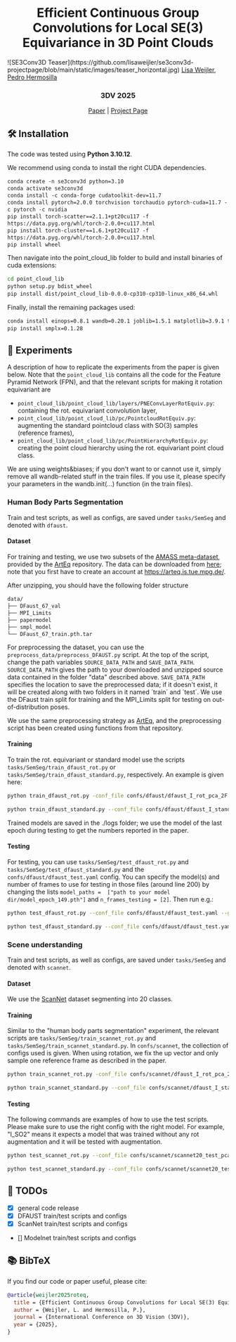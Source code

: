 <span align="center">
<h1> Efficient Continuous Group Convolutions for Local SE(3) Equivariance in 3D Point Clouds</h1>
![SE3Conv3D Teaser](https://github.com/lisaweijler/se3conv3d-projectpage/blob/main/static/images/teaser_horizontal.jpg)
<a href="https://lisaweijler.github.io/">Lisa Weijler</a>,
<a href="https://phermosilla.github.io/">Pedro Hermosilla</a>

<h3>3DV 2025</h3>

<a href="https://arxiv.org/pdf/2502.07505">Paper</a> |
<a href="https://lisaweijler.github.io/se3conv3d-projectpage/">Project Page</a> 

</span>


## 🛠️ Installation
The code was tested using **Python 3.10.12**. 

We recommend using conda to install the right CUDA dependencies.
```
conda create -n se3conv3d python=3.10 
conda activate se3conv3d
conda install -c conda-forge cudatoolkit-dev=11.7
conda install pytorch=2.0.0 torchvision torchaudio pytorch-cuda=11.7 -c pytorch -c nvidia
pip install torch-scatter==2.1.1+pt20cu117 -f https://data.pyg.org/whl/torch-2.0.0+cu117.html
pip install torch-cluster==1.6.1+pt20cu117 -f https://data.pyg.org/whl/torch-2.0.0+cu117.html
pip install wheel
```
Then navigate into the point_cloud_lib folder to build and install binaries of cuda extensions:
```bash
cd point_cloud_lib
python setup.py bdist_wheel
pip install dist/point_cloud_lib-0.0.0-cp310-cp310-linux_x86_64.whl
```
Finally, install the  remaining packages used:

```bash
conda install einops=0.8.1 wandb=0.20.1 joblib=1.5.1 matplotlib=3.9.1 trimesh=4.6.13 tqdm=4.67.1 webdataset=1.0.2 h5py=3.9.0
pip install smplx=0.1.28
```

## 🚀 Experiments
A description of how to replicate the experiments from the paper is given below. Note that the `point_cloud_lib` contains all the code for the Feature Pyramid Network (FPN), and that the relevant scripts for making it rotation equivariant are
- `point_cloud_lib/point_cloud_lib/layers/PNEConvLayerRotEquiv.py`: containing the rot. equivariant convolution layer,
- `point_cloud_lib/point_cloud_lib/pc/PointcloudRotEquiv.py`: augmenting the standard pointcloud class with SO(3) samples (reference frames),
- `point_cloud_lib/point_cloud_lib/pc/PointHierarchyRotEquiv.py`: creating the point cloud hierarchy using the rot. equivariant point cloud class.

We are using weights\&biases; if you don't want to or cannot use it, simply remove all wandb-related stuff in the train files. If you use it, please specify your parameters in the wandb.init(...) function (in the train files).

### Human Body Parts Segmentation
Train and test scripts, as well as configs, are saved under `tasks/SemSeg` and denoted with `dfaust`.
#### Dataset
For training and testing, we use two subsets of the [AMASS meta-dataset](https://amass.is.tue.mpg.de/index.html), provided by the [ArtEq](https://github.com/HavenFeng/ArtEq/tree/726287fcba0b8a1306b4370ec91661e236eb1909) repository. The data can be downloaded from [here](https://download.is.tue.mpg.de/download.php?domain=arteq&sfile=data.zip&resume=1); note that you first have to create an account at https://arteq.is.tue.mpg.de/.

After unzipping, you should have the following folder structure
```
data/
├── DFaust_67_val
├── MPI_Limits
├── papermodel
├── smpl_model
└── DFaust_67_train.pth.tar
```


For preprocessing the dataset, you can use the `preprocess_data/preprocess_DFAUST.py` script. At the top of the script, change the path variables `SOURCE_DATA_PATH` and `SAVE_DATA_PATH`.  
`SOURCE_DATA_PATH` gives the path to your downloaded and unzipped source data contained in the folder "data" described above. 
`SAVE_DATA_PATH` specifies the location to save the preprocessed data; if it doesn't exist, it will be created along with two folders in it named ´train´ and ´test´. We use the DFaust train split for training and the MPI_Limits split for testing on out-of-distribution poses.

We use the same preprocessing strategy as [ArtEq](https://github.com/HavenFeng/ArtEq/tree/726287fcba0b8a1306b4370ec91661e236eb1909), and the preprocessing script has been created using functions from that repository.

#### Training
To train the rot. equivariant or standard model use the scripts `tasks/SemSeg/train_dfaust_rot.py` or `tasks/SemSeg/train_dfaust_standard.py`, respectively. An example is given here:
```bash
python train_dfaust_rot.py -conf_file confs/dfaust/dfaust_I_rot_pca_2F.yaml --gpu 0
```

```bash
python train_dfaust_standard.py --conf_file confs/dfaust/dfaust_I_standard.yaml --gpu 0
```
Trained models are saved in the ./logs folder; we use the model of the last epoch during testing to get the numbers reported in the paper.
#### Testing
For testing, you can use `tasks/SemSeg/test_dfaust_rot.py` and `tasks/SemSeg/test_dfaust_standard.py` and the `confs/dfaust/dfaust_test.yaml` config. You can specify the model(s) and number of frames to use for testing in those files (around line 200) by changing the lists
`model_paths =  ["path to your model dir/model_epoch_149.pth"]` and `n_frames_testing = [2]`. Then run e.g.:


```bash
python test_dfaust_rot.py --conf_file confs/dfaust/dfaust_test.yaml --gpu 0
```

```bash
python test_dfaust_standard.py --conf_file confs/dfaust/dfaust_test.yaml --gpu 0
```


### Scene understanding 
Train and test scripts, as well as configs, are saved under `tasks/SemSeg` and denoted with `scannet`.
#### Dataset
We use the [ScanNet](https://github.com/ScanNet/ScanNet) dataset segmenting into 20 classes. 
#### Training
Similar to the "human body parts segmentation" experiment, the relevant scripts are `tasks/SemSeg/train_scannet_rot.py` and `tasks/SemSeg/train_scannet_standard.py`. 
In `confs/scannet`, the collection of configs used is given. When using rotation, we fix the up vector and only sample one reference frame as described in the paper.

```bash
python train_scannet_rot.py -conf_file confs/scannet/dfaust_I_rot_pca_2F.yaml --gpu 0
```

```bash
python train_scannet_standard.py --conf_file confs/scannet/dfaust_I_standard.yaml --gpu 0
```
#### Testing
The following commands are examples of how to use the test scripts. Please make sure to use the right config with the right model. For example,  "I_SO2" means it expects a model that was trained without any rot augmentation and it will be tested with augmentation.

```bash
python test_scannet_rot.py --conf_file confs/scannet/scannet20_test_pca_I_SO2.yaml --saved_model path_to_your saved_rot_equ_model.pth --gpu 0 --save_output
```

```bash
python test_scannet_standard.py --conf_file confs/scannet/scannet20_test_standard_I_SO2.yaml --saved_model path_to_your_saved_standard_model.pth --gpu 0 --save_output
```

## 📝 TODOs
- [x] general code release
- [x] DFAUST train/test scripts and configs
- [x] ScanNet train/test scripts and configs
- [] Modelnet train/test scripts and configs

## 📚 BibTeX
If you find our code or paper useful, please cite:
```bibtex
@article{weijler2025roteq,
  title = {Efficient Continuous Group Convolutions for Local SE(3) Equivariance in 3D Point Clouds},
  author = {Weijler, L. and Hermosilla, P.},
  journal = {International Conference on 3D Vision (3DV)},
  year = {2025},
}
```

